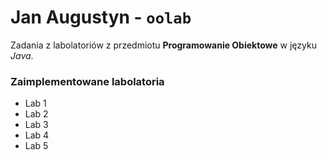 # Jan Augustyn - `oolab`
Zadania z labolatoriów z przedmiotu **Programowanie Obiektowe** w języku _Java_.
### Zaimplementowane labolatoria
- Lab 1
- Lab 2
- Lab 3
- Lab 4
- Lab 5
